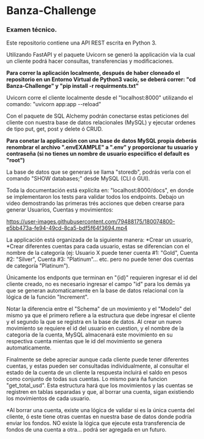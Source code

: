 # Banza-Challenge
### Examen técnico.

Este repositorio contiene una API REST escrita en Python 3.

Utilizando FastAPI y el paquete Uvicorn se generó la applicación vía la cual un cliente podrá hacer consultas, transferencias y modificaciones.

**Para correr la aplicación localmente, después de haber cloneado el repositorio en un Entorno Virtual de Python3 vacío, se deberá correr: "cd Banza-Challenge" y "pip install -r requirments.txt"**

Uvicorn corre el cliente localmente desde el "localhost:8000" utilizando el comando: "uvicorn app:app --reload"

Con el paquete de SQL Alchemy podrán conectarse estas peticiones del cliente con nuestra base de datos relacionales (MySQL) y ejecutar ordenes de tipo put, get, post y delete ó CRUD. 

**Para conetar la applicación con una base de datos MySQL propia deberás renombrar el archivo ".envEXAMPLE" a ".env" y proporcionar tu usuario y contraseña (si no tienes un nombre de usuario especiífico el default es "root")**

La base de datos que se generará se llama "storedb", podrás verla con el comando "SHOW databases;" desde MySQL (CLI ó GUI).

Toda la documentación está explícita en: "localhost:8000/docs", en donde se implementaron los tests para validar todos los endpoints. Debajo un video demostrando las primeras trés acciones que deben crearse para generar Usuarios, Cuentas y movimientos:

https://user-images.githubusercontent.com/79488175/180074800-e5bb473a-fe94-49cd-8ca5-bdf5f64f3694.mp4

La applicación está organizada de la siguiente manera:
*Crear un usuario,
*Crear diferentes cuentas para cada usuario, estas se diferencian con el nombre de la categoría (ej: Usuario X puede tener cuenta #1: "Gold", Cuenta #2: "Silver", Cuenta #3: "Platinum"... etc. pero no puede tener dos cuentas de categoría "Platinum").

Únicamente los endponts que terminan en "{id}" requieren ingresar el id del cliente creado, no es necesario ingresar el campo "id" para los demás ya que se generan automaticamente en la base de datos relacional con la lógica de la función "Increment".

Notar la diferencia entre el "Schema" de un movimiento y el "Modelo" del mismo ya que el primero refiere a la estructura que debe ingresar el cliente y el segundo la que se registra en la base de datos. Al crear un nuevo movimiento se requiere el id del usuario en cuestion, y el nombre de la categoria de la cuenta, MySQL almacenará este movimiento en su respectiva cuenta mientas que le id del movimiento se genera automaticamente.

Finalmente se debe apreciar aunque cada cliente puede tener diferentes cuentas, y estas pueden ser consultadas individualmente, al consultar el estado de la cuenta de un cliente la respuesta incluirá el saldo en pesos como conjunto de todas sus cuentas. Lo mismo para ña funcion "get_total_usd". Esta estructura hará que los movimientos y las cuentas se registren en tablas separadas y que, al borrar una cuenta, sigan existiendo los movimientos de cada usuario. 

*Al borrar una cuenta, existe una lógica de validar si es la única cuenta del cliente, ó este tiene otras cuentas en nuestra base de datos donde podría enviar los fondos. NO existe la lógica que ejecute esta transferencia de fondos de una cuenta a otra... podrá ser agregada en un futuro.
